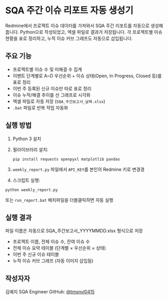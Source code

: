 # SQA 주간 이슈 리포트 자동 생성기

Redmine에서 프로젝트 이슈 데이터를 가져와서 SQA 주간 리포트를 자동으로 생성해줍니다.
Python으로 작성되었고, 엑셀 파일로 결과가 저장됩니다. 각 프로젝트별 이슈 현황을 표로 정리하고, 누적 이슈 커브 그래프도 자동으로 삽입됩니다.


## 주요 기능

- 프로젝트별 이슈 수 및 미해결 수 집계
- 이벤트 단계별로 A~D 우선순위 + 이슈 상태(Open, In Progress, Closed 등)를 표로 정리
- 이번 주 등록된 신규 이슈만 따로 표로 정리
- 이슈 누적/해결 추이를 선 그래프로 시각화
- 엑셀 파일로 자동 저장 (`SQA_주간보고서_날짜.xlsx`)
- `.bat` 파일로 반복 작업 자동화


## 실행 방법

1. Python 3 설치
2. 필라이브러리 설치:

    ```
    pip install requests openpyxl matplotlib pandas
    ```

3. `weekly_report.py` 파일에서 `API_KEY`를 본인의 Redmine 키로 변경경

4. 스크립트 실행:
```
python weekly_report.py
```
또는 `run_report.bat` 배치파일을 더블클릭하면 자동 실행



## 실행 결과

파일 이름은 자동으로 SQA_주간보고서_YYYYMMDD.xlsx 형식으로 저장

 - 프로젝트 이름, 전체 이슈 수, 잔여 이슈 수
 - 전체 이슈 요약 테이블 (단계별 × 우선순위 × 상태)
 - 이번 주 신규 이슈 테이블
 - 누적 이슈 커브 그래프 (자동 이미지 삽입됨)


## 작성자자

김예지 
SQA Engineer
GitHub: [@tmsnvl0415](https://github.com/tmsnvl0415)




